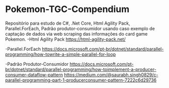 # Pokemon-TGC-Compendium
Repositório para estudo de C#, .Net Core, Html Agility Pack, Parallel.ForEach, Padrão produtor-consumidor usando caso exemplo de captação de dados via web scraping das informações do card game Pokemon.
-Html Agility Pack
     https://html-agility-pack.net/

-Parallel.ForEach
    https://docs.microsoft.com/pt-br/dotnet/standard/parallel-programming/how-towrite-a-simple-parallel-for-loop
    
-Padrão Produtor-Consumidor
    https://docs.microsoft.com/pt-br/dotnet/standard/parallel-programming/how-toimplement-a-producer-consumer-dataflow-pattern
    https://medium.com/@saurabh.singh0829/c-parallel-programming-part-1-producerconsumer-pattern-7222c6d29736

